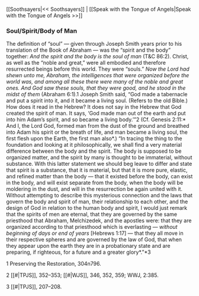 [[Soothsayers|<< Soothsayers]]  |  [[Speak with the Tongue of Angels|Speak with the Tongue of Angels >>]]

### Soul/Spirit/Body of Man
The definition of “soul” — given through Joseph Smith years prior to his translation of the Book of Abraham — was the “spirit and the body” together: *And the spirit and the body is the soul of man* (T&C 86:2). Christ, as well as the “noble and great,” were all embodied and therefore resurrected beings before this world. They were “souls.” *Now the Lord had shewn unto me, Abraham, the intelligences that were organized before the world was, and among all these there were many of the noble and great ones. And God saw these souls, that they were good, and he stood in the midst of them* (Abraham 6:1).1 Joseph Smith said, “God made a tabernacle and put a spirit into it, and it became a living soul. (Refers to the old Bible.) How does it read in the Hebrew? It does not say in the Hebrew that God created the spirit of man. It says, ‘God made man out of the earth and put into him Adam’s spirit, and so became a living body.’”2 (Cf. Genesis 2:11:* And I, the Lord God, formed man from the dust of the ground and breathed into Adam his spirit or the breath of life, and man became a living soul, the first flesh upon the Earth, the first man also*.) “In tracing the thing to the foundation and looking at it philosophically, we shall find a very material difference between the body and the spirit. The body is supposed to be organized matter, and the spirit by many is thought to be immaterial, without substance. With this latter statement we should beg leave to differ and state that spirit is a substance, that it is material, but that it is more pure, elastic, and refined matter than the body — that it existed before the body, can exist in the body, and will exist separate from the body, when the body will be moldering in the dust, and will in the resurrection be again united with it. Without attempting to describe this mysterious connection and the laws that govern the body and spirit of man, their relationship to each other, and the design of God in relation to the human body and spirit, I would just remark that the spirits of men are eternal, that they are governed by the same priesthood that Abraham, Melchizedek, and the apostles were: that they are organized according to that priesthood which is everlasting — *without beginning of days or end of years* [Hebrews 1:17] — that they all move in their respective spheres and are governed by the law of God, that when they appear upon the earth they are in a probationary state and are preparing, if righteous, for a future and a greater glory*.”*3



1 Preserving the Restoration, 304n796.


2
[[#|TPJS]], 352–353; [[#|WJS]], 346, 352, 359; WWJ, 2:385.


3
[[#|TPJS]], 207–208.